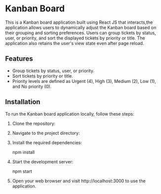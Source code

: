 # Kanban Board

This is a Kanban board application built using React JS that interacts,the application allows users to dynamically adjust the Kanban board based on their grouping and sorting preferences. Users can group tickets by status, user, or priority, and sort the displayed tickets by priority or title. The application also retains the user's view state even after page reload.

## Features

- Group tickets by status, user, or priority.
- Sort tickets by priority or title.
- Priority levels are defined as Urgent (4), High (3), Medium (2), Low (1), and No priority (0).


## Installation

To run the Kanban board application locally, follow these steps:

1. Clone the repository:
   

2. Navigate to the project directory:
   

3. Install the required dependencies:

    npm install

4. Start the development server:
  
    npm start

5. Open your web browser and visit http://localhost:3000 to use the application.





